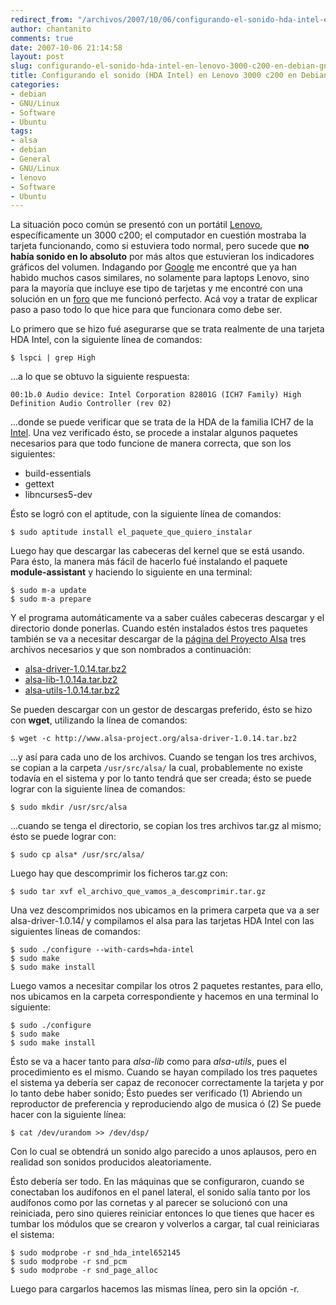 ```yaml
---
redirect_from: "/archivos/2007/10/06/configurando-el-sonido-hda-intel-en-lenovo-3000-c200-en-debian-gnulinux/"
author: chantanito
comments: true
date: 2007-10-06 21:14:58
layout: post
slug: configurando-el-sonido-hda-intel-en-lenovo-3000-c200-en-debian-gnulinux
title: Configurando el sonido (HDA Intel) en Lenovo 3000 c200 en Debian GNU/Linux
categories:
- debian
- GNU/Linux
- Software
- Ubuntu
tags:
- alsa
- debian
- General
- GNU/Linux
- lenovo
- Software
- Ubuntu
---
```


La situación poco común se presentó con un portátil [Lenovo](http://www.lenovo.com), específicamente un 3000 c200; el computador en cuestión mostraba la tarjeta funcionando, como si estuviera todo normal, pero sucede que **no había sonido en lo absoluto** por más altos que estuvieran los indicadores gráficos del volumen. Indagando por [Google](http://www.google.com) me encontré que ya han habido muchos casos similares, no solamente para laptops Lenovo, sino para la mayoría que incluye ese tipo de tarjetas y me encontré con una solución en un [foro](http://help.ubuntu.com/community/HdaIntelSoundHowto) que me funcionó perfecto. Acá voy a tratar de explicar paso a paso todo lo que hice para que funcionara como debe ser.

Lo primero que se hizo fué asegurarse que se trata realmente de una tarjeta HDA Intel, con la siguiente línea de comandos:

    $ lspci | grep High

...a lo que se obtuvo la siguiente respuesta:

    00:1b.0 Audio device: Intel Corporation 82801G (ICH7 Family) High Definition Audio Controller (rev 02)

...donde se puede verificar que se trata de la HDA de la familia ICH7 de la [Intel](http://www.intel.com). Una vez verificado ésto, se procede a instalar algunos paquetes necesarios para que todo funcione de manera correcta, que son los siguientes:

  * build-essentials
  * gettext
  * libncurses5-dev

Ésto se logró con el aptitude, con la siguiente línea de comandos:

    $ sudo aptitude install el_paquete_que_quiero_instalar

Luego hay que descargar las cabeceras del kernel que se está usando. Para ésto, la manera más fácil de hacerlo fué instalando el paquete **module-assistant** y haciendo lo siguiente en una terminal:

    $ sudo m-a update
    $ sudo m-a prepare

Y el programa automáticamente va a saber cuáles cabeceras descargar y el directorio donde ponerlas. Cuando estén instalados éstos tres paquetes también se va a necesitar descargar de la [página del Proyecto Alsa](http://www.alsa-project.org) tres archivos necesarios y que son nombrados a continuación:

  * [alsa-driver-1.0.14.tar.bz2](ftp://ftp.alsa-project.org/pub/driver/alsa-driver-1.0.14.tar.bz2)
  * [alsa-lib-1.0.14a.tar.bz2](ftp://ftp.alsa-project.org/pub/lib/alsa-lib-1.0.14a.tar.bz2)
  * [alsa-utils-1.0.14.tar.bz2](ftp://ftp.alsa-project.org/pub/utils/alsa-utils-1.0.14.tar.bz2)

Se pueden descargar con un gestor de descargas preferido, ésto se hizo con **wget**, utilizando la línea de comandos:

    $ wget -c http://www.alsa-project.org/alsa-driver-1.0.14.tar.bz2

...y así para cada uno de los archivos. Cuando se tengan los tres archivos, se copian a la carpeta `/usr/src/alsa/` la cual, probablemente no existe todavía en el sistema y por lo tanto tendrá que ser creada; ésto se puede lograr con la siguiente línea de comandos:

    $ sudo mkdir /usr/src/alsa

...cuando se tenga el directorio, se copian los tres archivos tar.gz al mismo; ésto se puede lograr con:

    $ sudo cp alsa* /usr/src/alsa/

Luego hay que descomprimir los ficheros tar.gz con:

    $ sudo tar xvf el_archivo_que_vamos_a_descomprimir.tar.gz

Una vez descomprimidos nos ubicamos en la primera carpeta que va a ser alsa-driver-1.0.14/ y compilamos el alsa para las tarjetas HDA Intel con las siguientes líneas de comandos:

    $ sudo ./configure --with-cards=hda-intel
    $ sudo make
    $ sudo make install

Luego vamos a necesitar compilar los otros 2 paquetes restantes, para ello, nos ubicamos en la carpeta correspondiente y hacemos en una terminal lo siguiente:

    $ sudo ./configure
    $ sudo make
    $ sudo make install

Ésto se va a hacer tanto para _alsa-lib_ como para _alsa-utils_, pues el procedimiento es el mismo. Cuando se hayan compilado los tres paquetes el sistema ya debería ser capaz de reconocer correctamente la tarjeta y por lo tanto debe haber sonido; Ésto puedes ser verificado (1) Abriendo un reproductor de preferencia y reproduciendo algo de musica ó (2) Se puede hacer con la siguiente línea:

    $ cat /dev/urandom >> /dev/dsp/

Con lo cual se obtendrá un sonido algo parecido a unos aplausos, pero en realidad son sonidos producidos aleatoriamente.

Ésto debería ser todo. En las máquinas que se configuraron, cuando se conectaban los audífonos en el panel lateral, el sonido salía tanto por los audífonos como por las cornetas y al parecer se solucionó con una reiniciada, pero sino quieres reiniciar entonces lo que tienes que hacer es tumbar los módulos que se crearon y volverlos a cargar, tal cual reiniciaras el sistema:

    $ sudo modprobe -r snd_hda_intel652145
    $ sudo modprobe -r snd_pcm
    $ sudo modprobe -r snd_page_alloc

Luego para cargarlos hacemos las mismas línea, pero sin la opción -r.
